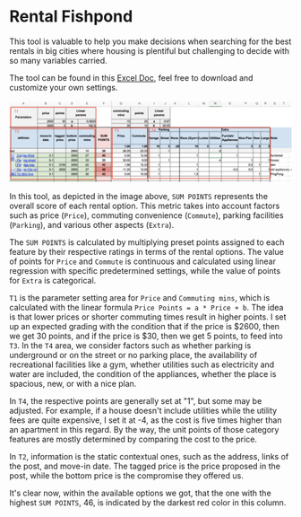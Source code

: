 # Rental Fishpond

This tool is valuable to help you make decisions when searching for the best rentals in big cities where housing is plentiful but challenging to decide with so many variables carried.

The tool can be found in this [Excel Doc](./Rental%20Fishpond.xlsx), feel free to download and customize your own settings.

![](./description.jpg)

In this tool, as depicted in the image above, `SUM POINTS` represents the overall score of each rental option. This metric takes into account factors such as price (`Price`), commuting convenience (`Commute`), parking facilities (`Parking`), and various other aspects (`Extra`).

The `SUM POINTS` is calculated by multiplying preset points assigned to each feature by their respective ratings in terms of the rental options. The value of points for `Price` and `Commute` is continuous and calculated using linear regression with specific predetermined settings, while the value of points for `Extra` is categorical.

`T1` is the parameter setting area for `Price` and `Commuting mins`, which is calculated with the linear formula `Price Points = a * Price + b`. The idea is that lower prices or shorter commuting times result in higher points. I set up an expected grading with the condition that if the price is $2600, then we get 30 points, and if the price is $30, then we get 5 points, to feed into `T3`.
In the `T4` area, we consider factors such as whether parking is underground or on the street or no parking place, the availability of recreational facilities like a gym, whether utilities such as electricity and water are included, the condition of the appliances, whether the place is spacious, new, or with a nice plan.

In `T4`, the respective points are generally set at "1", but some may be adjusted. For example, if a house doesn't include utilities while the utility fees are quite expensive, I set it at -4, as the cost is five times higher than an apartment in this regard. By the way, the unit points of those category features are mostly determined by comparing the cost to the price.

In `T2`, information is the static contextual ones, such as the address, links of the post, and move-in date. The tagged price is the price proposed in the post, while the bottom price is the compromise they offered us.

It's clear now, within the available options we got, that the one with the highest `SUM POINTS`, 46, is indicated by the darkest red color in this column.
